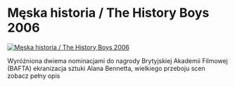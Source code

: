Męska historia / The History Boys 2006 
=============
[![Męska historia / The History Boys 2006 ](http://vidos.pl/images/player.gif)](http://vidos.pl/meska-historia-the-history-boys-2006)

 Wyróżniona dwiema nominacjami do nagrody Brytyjskiej Akademii Filmowej (BAFTA) ekranizacja sztuki Alana Bennetta, wielkiego przeboju scen zobacz pełny opis
